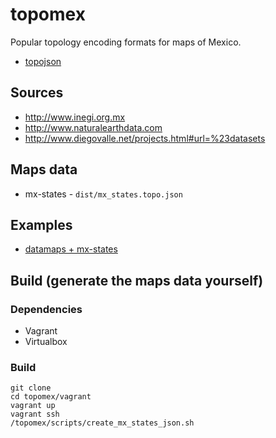 # topomex
Popular topology encoding formats for maps of Mexico.

* [topojson](https://github.com/mbostock/topojson)

## Sources
* http://www.inegi.org.mx
* http://www.naturalearthdata.com
* http://www.diegovalle.net/projects.html#url=%23datasets

## Maps data
* mx-states - `dist/mx_states.topo.json`

## Examples
* [datamaps + mx-states](http://rawgit.com/josketres/topomex/master/examples/datamaps-mx_states.html)

## Build (generate the maps data yourself)

### Dependencies
* Vagrant
* Virtualbox

### Build

    git clone 
    cd topomex/vagrant
    vagrant up
    vagrant ssh
    /topomex/scripts/create_mx_states_json.sh
